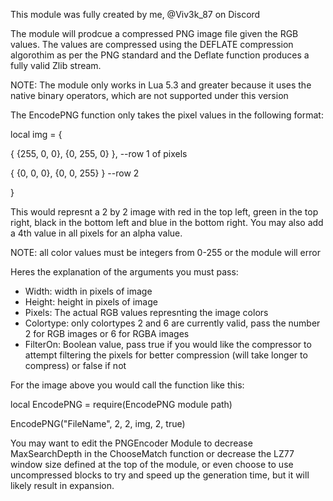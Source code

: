 This module was fully created by me, @Viv3k_87 on Discord

The module will prodcue a compressed PNG image file given the RGB values.
The values are compressed using the DEFLATE compression algorothim as per the PNG standard and the Deflate function produces a fully valid Zlib stream.

NOTE: The module only works in Lua 5.3 and greater because it uses the native binary operators, which are not supported under this version

The EncodePNG function only takes the pixel values in the following format:

local img = {

 { {255, 0, 0}, {0, 255, 0} }, --row 1 of pixels
 
 { {0, 0, 0}, {0, 0, 255} } --row 2
 
 }
 
This would represnt a 2 by 2 image with red in the top left, green in the top right, black in the bottom left and blue in the bottom right.
You may also add a 4th value in all pixels for an alpha value.

NOTE: all color values must be integers from 0-255 or the module will error

Heres the explanation of the arguments you must pass: 
- Width: width in pixels of image
- Height: height in pixels of image
- Pixels: The actual RGB values represnting the image colors
- Colortype: only colortypes 2 and 6 are currently valid, pass the number 2 for RGB images or 6 for RGBA images
- FilterOn: Boolean value, pass true if you would like the compressor to attempt filtering the pixels for better compression (will take longer to compress) or false if not

For the image above you would call the function like this: 

local EncodePNG = require(EncodePNG module path)

EncodePNG("FileName", 2, 2, img, 2, true)

You may want to edit the PNGEncoder Module to decrease MaxSearchDepth in the ChooseMatch function or decrease the LZ77 window size defined at the top of the module,
or even choose to use uncompressed blocks to try and speed up the generation time, but it will likely result in expansion.
